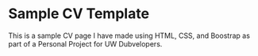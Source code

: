 # Sample CV Template
This is a sample CV page I have made using HTML, CSS, and Boostrap as part of a Personal Project for UW Dubvelopers.
